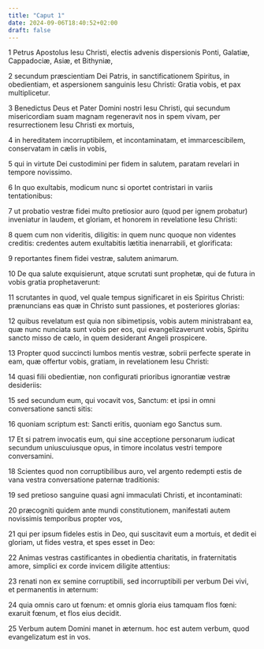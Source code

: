 ```yaml
---
title: "Caput 1"
date: 2024-09-06T18:40:52+02:00
draft: false
---
```




1 Petrus Apostolus Iesu Christi, electis advenis dispersionis Ponti, Galatiæ, Cappadociæ, Asiæ, et Bithyniæ,

2 secundum præscientiam Dei Patris, in sanctificationem Spiritus, in obedientiam, et aspersionem sanguinis Iesu Christi: Gratia vobis, et pax multiplicetur.

3 Benedictus Deus et Pater Domini nostri Iesu Christi, qui secundum misericordiam suam magnam regeneravit nos in spem vivam, per resurrectionem Iesu Christi ex mortuis,

4 in hereditatem incorruptibilem, et incontaminatam, et immarcescibilem, conservatam in cælis in vobis,

5 qui in virtute Dei custodimini per fidem in salutem, paratam revelari in tempore novissimo.

6 In quo exultabis, modicum nunc si oportet contristari in variis tentationibus:

7 ut probatio vestræ fidei multo pretiosior auro (quod per ignem probatur) inveniatur in laudem, et gloriam, et honorem in revelatione Iesu Christi:

8 quem cum non videritis, diligitis: in quem nunc quoque non videntes creditis: credentes autem exultabitis lætitia inenarrabili, et glorificata:

9 reportantes finem fidei vestræ, salutem animarum.

10 De qua salute exquisierunt, atque scrutati sunt prophetæ, qui de futura in vobis gratia prophetaverunt:

11 scrutantes in quod, vel quale tempus significaret in eis Spiritus Christi: prænuncians eas quæ in Christo sunt passiones, et posteriores glorias:

12 quibus revelatum est quia non sibimetipsis, vobis autem ministrabant ea, quæ nunc nunciata sunt vobis per eos, qui evangelizaverunt vobis, Spiritu sancto misso de cælo, in quem desiderant Angeli prospicere.

13 Propter quod succincti lumbos mentis vestræ, sobrii perfecte sperate in eam, quæ offertur vobis, gratiam, in revelationem Iesu Christi:

14 quasi filii obedientiæ, non configurati prioribus ignorantiæ vestræ desideriis:

15 sed secundum eum, qui vocavit vos, Sanctum: et ipsi in omni conversatione sancti sitis:

16 quoniam scriptum est: Sancti eritis, quoniam ego Sanctus sum.

17 Et si patrem invocatis eum, qui sine acceptione personarum iudicat secundum uniuscuiusque opus, in timore incolatus vestri tempore conversamini.

18 Scientes quod non corruptibilibus auro, vel argento redempti estis de vana vestra conversatione paternæ traditionis:

19 sed pretioso sanguine quasi agni immaculati Christi, et incontaminati:

20 præcogniti quidem ante mundi constitutionem, manifestati autem novissimis temporibus propter vos,

21 qui per ipsum fideles estis in Deo, qui suscitavit eum a mortuis, et dedit ei gloriam, ut fides vestra, et spes esset in Deo:

22 Animas vestras castificantes in obedientia charitatis, in fraternitatis amore, simplici ex corde invicem diligite attentius:

23 renati non ex semine corruptibili, sed incorruptibili per verbum Dei vivi, et permanentis in æternum:

24 quia omnis caro ut fœnum: et omnis gloria eius tamquam flos fœni: exaruit fœnum, et flos eius decidit.

25 Verbum autem Domini manet in æternum. hoc est autem verbum, quod evangelizatum est in vos.

